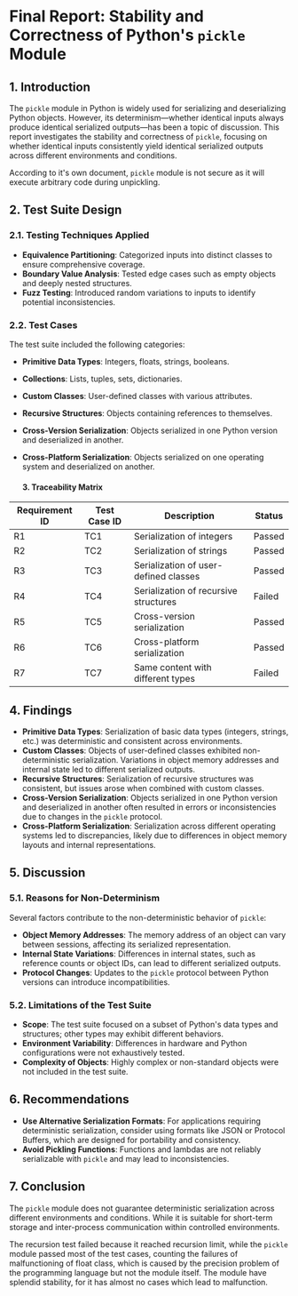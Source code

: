 # Final Report: Stability and Correctness of Python's `pickle` Module

## 1. Introduction

The `pickle` module in Python is widely used for serializing and deserializing Python objects. However, its determinism—whether identical inputs always produce identical serialized outputs—has been a topic of discussion. This report investigates the stability and correctness of `pickle`, focusing on whether identical inputs consistently yield identical serialized outputs across different environments and conditions.

According to it's own document, `pickle` module is not secure as it will execute arbitrary code during unpickling.

## 2. Test Suite Design

### 2.1. Testing Techniques Applied

- **Equivalence Partitioning**: Categorized inputs into distinct classes to ensure comprehensive coverage.
- **Boundary Value Analysis**: Tested edge cases such as empty objects and deeply nested structures.
- **Fuzz Testing**: Introduced random variations to inputs to identify potential inconsistencies.

### 2.2. Test Cases

The test suite included the following categories:

- **Primitive Data Types**: Integers, floats, strings, booleans.

- **Collections**: Lists, tuples, sets, dictionaries.

- **Custom Classes**: User-defined classes with various attributes.

- **Recursive Structures**: Objects containing references to themselves.

- **Cross-Version Serialization**: Objects serialized in one Python version and deserialized in another.

- **Cross-Platform Serialization**: Objects serialized on one operating system and deserialized on another.

  #### 3. Traceability Matrix

| Requirement ID | Test Case ID | Description                           | Status |
| -------------- | ------------ | ------------------------------------- | ------ |
| R1             | TC1          | Serialization of integers             | Passed |
| R2             | TC2          | Serialization of strings              | Passed |
| R3             | TC3          | Serialization of user-defined classes | Passed |
| R4             | TC4          | Serialization of recursive structures | Failed |
| R5             | TC5          | Cross-version serialization           | Passed |
| R6             | TC6          | Cross-platform serialization          | Passed |
| R7             | TC7          | Same content with different types     | Failed |

## 4. Findings

- **Primitive Data Types**: Serialization of basic data types (integers, strings, etc.) was deterministic and consistent across environments.
- **Custom Classes**: Objects of user-defined classes exhibited non-deterministic serialization. Variations in object memory addresses and internal state led to different serialized outputs.
- **Recursive Structures**: Serialization of recursive structures was consistent, but issues arose when combined with custom classes.
- **Cross-Version Serialization**: Objects serialized in one Python version and deserialized in another often resulted in errors or inconsistencies due to changes in the `pickle` protocol.
- **Cross-Platform Serialization**: Serialization across different operating systems led to discrepancies, likely due to differences in object memory layouts and internal representations.

## 5. Discussion

### 5.1. Reasons for Non-Determinism

Several factors contribute to the non-deterministic behavior of `pickle`:

- **Object Memory Addresses**: The memory address of an object can vary between sessions, affecting its serialized representation.
- **Internal State Variations**: Differences in internal states, such as reference counts or object IDs, can lead to different serialized outputs.
- **Protocol Changes**: Updates to the `pickle` protocol between Python versions can introduce incompatibilities.

### 5.2. Limitations of the Test Suite

- **Scope**: The test suite focused on a subset of Python's data types and structures; other types may exhibit different behaviors.
- **Environment Variability**: Differences in hardware and Python configurations were not exhaustively tested.
- **Complexity of Objects**: Highly complex or non-standard objects were not included in the test suite.

## 6. Recommendations

- **Use Alternative Serialization Formats**: For applications requiring deterministic serialization, consider using formats like JSON or Protocol Buffers, which are designed for portability and consistency.
- **Avoid Pickling Functions**: Functions and lambdas are not reliably serializable with `pickle` and may lead to inconsistencies.

## 7. Conclusion

The `pickle` module does not guarantee deterministic serialization across different environments and conditions. While it is suitable for short-term storage and inter-process communication within controlled environments.

The recursion test failed because it reached recursion limit, while the `pickle` module passed most of the test cases, counting the failures of malfunctioning of float class, which is caused by the precision problem of the programming language but not the module itself. The module have splendid stability, for it has almost no cases which lead to malfunction.
